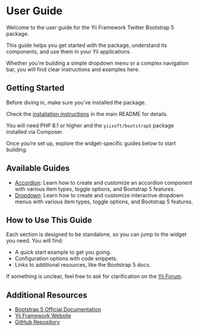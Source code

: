 # User Guide

Welcome to the user guide for the Yii Framework Twitter Bootstrap 5 package.

This guide helps you get started with the package, understand its components, and use them in your Yii applications.

Whether you're building a simple dropdown menu or a complex navigation bar, you will find clear instructions and 
examples here.

## Getting Started

Before diving in, make sure you’ve installed the package.

Check the [installation instructions](/README.md#installation) in the main README for details.

You will need PHP 8.1 or higher and the `yiisoft/bootstrap5` package installed via Composer.

Once you’re set up, explore the widget-specific guides below to start building.

## Available Guides

- [Accordion](accordion.md): Learn how to create and customize an accordion component with various item types, 
  toggle options, and Bootstrap 5 features.
- [Dropdown](dropdown.md): Learn how to create and customize interactive dropdown menus with various item types, toggle
  options, and Bootstrap 5 features.

## How to Use This Guide

Each section is designed to be standalone, so you can jump to the widget you need. You will find:
- A quick start example to get you going.
- Configuration options with code snippets.
- Links to additional resources, like the Bootstrap 5 docs.

If something is unclear, feel free to ask for clarification on the [Yii Forum](https://forum.yiiframework.com/c/yii-3-0/63).

## Additional Resources

- [Bootstrap 5 Official Documentation](https://getbootstrap.com/docs/5.3/getting-started/introduction/)
- [Yii Framework Website](https://www.yiiframework.com/)
- [GitHub Repository](https://github.com/yiisoft/bootstrap5)
